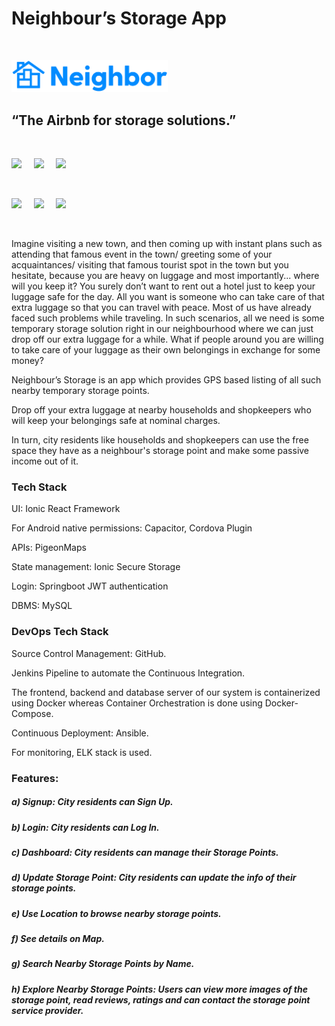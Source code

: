 # Neighbour’s Storage App

<br>

<p float="left">
<img src="https://github.com/abhijain614/SpeMajor-Frontend/blob/main/public/AppLogo.png" width="250">
</p>

## “The Airbnb for storage solutions.”

<br>

<p float="left">
  <img src="https://www.dropbox.com/s/ns5r81lvkelu7xp/Screenshot%20from%202022-05-12%2011-39-24.png?raw=1" width="200">
  &nbsp; &nbsp;
  <img src="https://www.dropbox.com/s/6k7new6fphseb7t/Screenshot%20from%202022-05-12%2011-39-59.png?raw=1" width="200">
  &nbsp; &nbsp;
  <img src="https://www.dropbox.com/s/q6cictxe5o6ubfp/Screenshot%20from%202022-05-12%2011-45-03.png?raw=1" width="200">
</p>

<br>

<p float="left">
  <img src="https://www.dropbox.com/s/ymlx1hgrsxhxn7a/Screenshot%20from%202022-05-12%2011-42-52.png?raw=1" width="200">
  &nbsp; &nbsp;
  <img src="https://www.dropbox.com/s/37ifwxrifzroh07/Screenshot%20from%202022-05-12%2011-40-52.png?raw=1" width="200">
  &nbsp; &nbsp;
  <img src="https://www.dropbox.com/s/xte4ech0x5up4pf/Screenshot%20from%202022-05-12%2011-41-38.png?raw=1" width="200">  
</p>

<br>

Imagine visiting a new town, and then coming up with instant plans such as attending that famous event in the town/ greeting some of your acquaintances/ visiting that famous tourist spot in the town but you hesitate, because you are heavy on luggage and most importantly... where will you keep it? You surely don’t want to rent out a hotel just to
keep your luggage safe for the day. All you want is someone who can take care of that extra luggage so that you can travel with peace. Most of us have already faced such problems while traveling.
In such scenarios, all we need is some temporary storage solution right in our neighbourhood where we can just drop off our extra luggage for a while. What if people around you are willing to take care of your luggage as their own belongings in exchange for some money?

Neighbour’s Storage is an app which provides GPS based listing of all such nearby temporary storage points.

Drop off your extra luggage at nearby households and shopkeepers who will keep your belongings safe at nominal charges.

In turn, city residents like households and shopkeepers can use the free space they have as a neighbour's storage point and make some passive income out of it.

### Tech Stack

UI: Ionic React Framework

For Android native permissions: Capacitor, Cordova Plugin

APIs: PigeonMaps

State management: Ionic Secure Storage

Login: Springboot JWT authentication

DBMS: MySQL

### DevOps Tech Stack

Source Control Management: GitHub.

Jenkins Pipeline to automate the Continuous Integration.

The frontend, backend and database server of our system is containerized using Docker whereas Container Orchestration is done using Docker-Compose.

Continuous Deployment: Ansible.

For monitoring, ELK stack is used.

### Features:

##### a) Signup: City residents can Sign Up.

##### b) Login: City residents can Log In.

##### c) Dashboard: City residents can manage their Storage Points.

##### d) Update Storage Point: City residents can update the info of their storage points.

##### e) Use Location to browse nearby storage points.

##### f) See details on Map.

##### g) Search Nearby Storage Points by Name.

##### h) Explore Nearby Storage Points: Users can view more images of the storage point, read reviews, ratings and can contact the storage point service provider.


